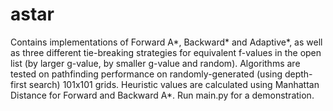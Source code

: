 # astar

Contains implementations of Forward A\*, Backward\* and Adaptive\*, as well as three different tie-breaking strategies for equivalent f-values in the open list (by larger g-value, by smaller g-value and random). Algorithms are tested on pathfinding performance on randomly-generated (using depth-first search) 101x101 grids. Heuristic values are calculated using Manhattan Distance for Forward and Backward A\*. Run main.py for a demonstration. 